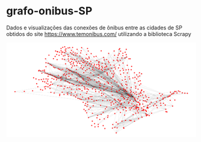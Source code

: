 # grafo-onibus-SP
Dados e visualizações das conexões de ônibus entre as cidades de SP obtidos do site https://www.temonibus.com/ utilizando a biblioteca Scrapy

![](assets/sao_paulo_coords.png)
